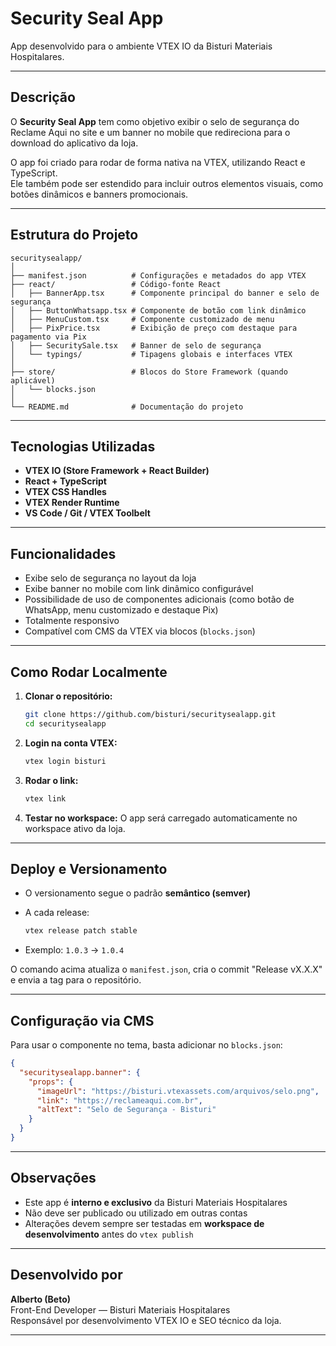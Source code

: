 # Security Seal App

App desenvolvido para o ambiente VTEX IO da Bisturi Materiais Hospitalares.

---

## Descrição

O **Security Seal App** tem como objetivo exibir o selo de segurança do Reclame Aqui no site e um banner no mobile que redireciona para o download do aplicativo da loja.

O app foi criado para rodar de forma nativa na VTEX, utilizando React e TypeScript.  
Ele também pode ser estendido para incluir outros elementos visuais, como botões dinâmicos e banners promocionais.

---

## Estrutura do Projeto

```
securitysealapp/
│
├── manifest.json          # Configurações e metadados do app VTEX
├── react/                 # Código-fonte React
│   ├── BannerApp.tsx      # Componente principal do banner e selo de segurança
│   ├── ButtonWhatsapp.tsx # Componente de botão com link dinâmico
│   ├── MenuCustom.tsx     # Componente customizado de menu
│   ├── PixPrice.tsx       # Exibição de preço com destaque para pagamento via Pix
│   ├── SecuritySale.tsx   # Banner de selo de segurança
│   └── typings/           # Tipagens globais e interfaces VTEX
│
├── store/                 # Blocos do Store Framework (quando aplicável)
│   └── blocks.json
│
└── README.md              # Documentação do projeto
```

---

## Tecnologias Utilizadas

- **VTEX IO (Store Framework + React Builder)**
- **React + TypeScript**
- **VTEX CSS Handles**
- **VTEX Render Runtime**
- **VS Code / Git / VTEX Toolbelt**

---

## Funcionalidades

- Exibe selo de segurança no layout da loja
- Exibe banner no mobile com link dinâmico configurável
- Possibilidade de uso de componentes adicionais (como botão de WhatsApp, menu customizado e destaque Pix)
- Totalmente responsivo
- Compatível com CMS da VTEX via blocos (`blocks.json`)

---

## Como Rodar Localmente

1. **Clonar o repositório:**
   ```bash
   git clone https://github.com/bisturi/securitysealapp.git
   cd securitysealapp
   ```

2. **Login na conta VTEX:**
   ```bash
   vtex login bisturi
   ```

3. **Rodar o link:**
   ```bash
   vtex link
   ```

4. **Testar no workspace:**
   O app será carregado automaticamente no workspace ativo da loja.

---

## Deploy e Versionamento

- O versionamento segue o padrão **semântico (semver)**
- A cada release:

  ```bash
  vtex release patch stable
  ```

- Exemplo: `1.0.3` → `1.0.4`

O comando acima atualiza o `manifest.json`, cria o commit "Release vX.X.X" e envia a tag para o repositório.

---

## Configuração via CMS

Para usar o componente no tema, basta adicionar no `blocks.json`:

```json
{
  "securitysealapp.banner": {
    "props": {
      "imageUrl": "https://bisturi.vtexassets.com/arquivos/selo.png",
      "link": "https://reclameaqui.com.br",
      "altText": "Selo de Segurança - Bisturi"
    }
  }
}
```

---

## Observações

- Este app é **interno e exclusivo** da Bisturi Materiais Hospitalares
- Não deve ser publicado ou utilizado em outras contas
- Alterações devem sempre ser testadas em **workspace de desenvolvimento** antes do `vtex publish`

---

## Desenvolvido por

**Alberto (Beto)**  
Front-End Developer — Bisturi Materiais Hospitalares  
Responsável por desenvolvimento VTEX IO e SEO técnico da loja.

---
